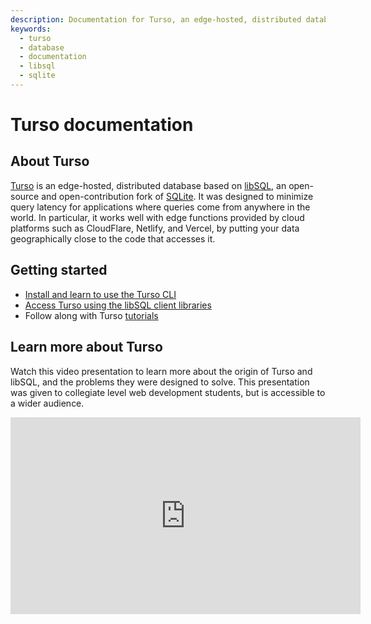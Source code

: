 ```yaml
---
description: Documentation for Turso, an edge-hosted, distributed database based on libSQL, an open-source and open-contribution fork of SQLite.
keywords:
  - turso
  - database
  - documentation
  - libsql
  - sqlite
---
```


# Turso documentation

## About Turso

[Turso] is an edge-hosted, distributed database based on [libSQL], an
open-source and open-contribution fork of [SQLite]. It was designed to minimize
query latency for applications where queries come from anywhere in the world. In
particular, it works well with edge functions provided by cloud platforms such
as CloudFlare, Netlify, and Vercel, by putting your data geographically close to
the code that accesses it.

## Getting started

- [Install and learn to use the Turso CLI]
- [Access Turso using the libSQL client libraries]
- Follow along with Turso [tutorials]

## Learn more about Turso

Watch this video presentation to learn more about the origin of Turso and
libSQL, and the problems they were designed to solve. This presentation was
given to collegiate level web development students, but is accessible to a wider
audience.

<iframe width="560" height="315" src="https://www.youtube.com/embed/ANuraQJTc7c" title="YouTube video player" frameborder="0" allow="accelerometer; autoplay; clipboard-write; encrypted-media; gyroscope; picture-in-picture; web-share" allowfullscreen></iframe>


[Turso]: https://turso.tech/
[libSQL]: https://libsql.org/
[SQLite]: https://sqlite.org/
[Install and learn to use the Turso CLI]: /tutorials/get-started-turso-cli
[Access Turso using the libSQL client libraries]: /libsql/client-access
[tutorials]: /tutorials/
